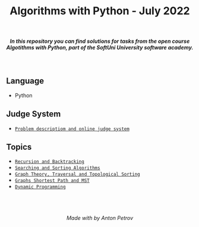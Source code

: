 <h1 align="center">
Algorithms with Python - July 2022
</h1>

<br/>

<h5 align="center">
In this repository you can find solutions for tasks from the open course Algotithms with Python, part of the SoftUni University software academy.
</h5>

<br/>

## Language
 - Python

## Judge System

- [`Problem descriptiom and online judge system`](https://judge.softuni.org/Contests/#!/List/ByCategory/350/Algorithms-with-Python)

## Topics

- [`Recursion and Backtracking`](https://github.com/tonytech83/Algorithms-with-Python/tree/main/01_Recursion)
- [`Searching and Sorting Algorithms`](https://github.com/tonytech83/Algorithms-with-Python/tree/main/03_Searching_and_Sorting_Algorithms_Lab)
- [`Graph Theory, Traversal and Topological Sorting`](https://github.com/tonytech83/Algorithms-with-Python/tree/main/03_Graph_Theory_Traversal_and_Topological_Sorting)
- [`Graphs Shortest Path and MST`](https://github.com/tonytech83/Algorithms-with-Python/tree/main/06_Graphs_Shortest_Path_and_MST_Lab)
- [`Dynamic Programming`](https://github.com/tonytech83/Algorithms-with-Python/tree/main/08_Dynamic_Programming_Lab)

<br/>
<br/>

<h6 align="center"> Made with by Anton Petrov </h6>
